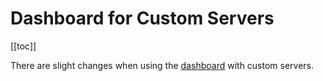# Dashboard for Custom Servers

[[toc]]

There are slight changes when using the [dashboard](../../manage/dashboard/) with custom servers.

